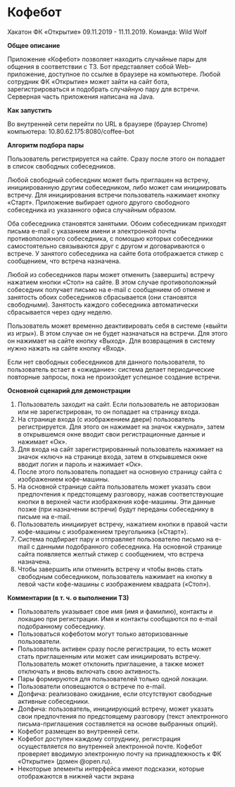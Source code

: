 # Кофебот

Хакатон ФК «Открытие» 09.11.2019 - 11.11.2019. Команда: Wild Wolf

**Общее описание**

Приложение «Кофебот» позволяет находить случайные пары для общения в соответствии с ТЗ. Бот представляет собой Web-приложение, доступное по ссылке в браузере на компьютере. Любой сотрудник ФК «Открытие» может зайти на сайт бота, зарегистрироваться и подобрать случайную пару для встречи. Серверная часть приложения написана на Java.

**Как запустить**

Во внутренней сети перейти по URL в браузере (браузер Chrome) компьютера: 10.80.62.175:8080/coffee-bot

**Алгоритм подбора пары**

Пользователь регистрируется на сайте. Сразу после этого он попадает в список свободных собеседников.

Любой свободный собеседник может быть приглашен на встречу, инициированную другим собеседником, либо может сам инициировать встречу. Для инициирования встречи пользователь нажимает кнопку «Старт». Приложение выбирает одного другого свободного собеседника из указанного офиса случайным образом.

Оба собеседника становятся занятыми. Обоим собеседникам приходят письма e-mail с указанием имени и электронной почты противоположного собеседника, с помощью которых собеседники самостоятельно связываются друг с другом и договариваются о встрече. У занятого собеседника на сайте бота отображается стикер с сообщением, что встреча назначена.

Любой из собеседников пары может отменить (завершить) встречу нажатием кнопки «Стоп» на сайте. В этом случае противоположный собеседник получает письмо на e-mail с сообщением об отмене и занятость обоих собеседников сбрасывается (они становятся свободными). Занятость каждого собеседника автоматически сбрасывается через одну неделю.

Пользователь может временно деактивировать себя в системе («выйти из игры»). В этом случае он не будет назначаться на встречи. Для этого он нажимает на сайте кнопку «Выход». Для возвращения в систему нужно нажать на сайте кнопку «Вход».

Если нет свободных собеседников для данного пользователя, то пользователь встает в «ожидание»: система делает периодические повторные запросы, пока не произойдет успешное создание встречи.

**Основной сценарий для демонстрации**

1. Пользователь заходит на сайт. Если пользователь не авторизован или не зарегистрирован, то он попадает на страницу входа.
2. На странице входа (с изображением двери) пользователь регистрируется. Для этого он нажимает на значок «журнал», затем в открывшемся окне вводит свои регистрационные данные и нажимает «Ок».
3. Для входа на сайт зарегистрированный пользователь нажимает на значок «ключ» на странице входа, затем в открывшемся окне вводит логин и пароль и нажимает «Ок».
4. После этого пользователь попадает на основную страницу сайта с изображением кофе-машины.
5. На основной странице сайта пользователь может указать свои предпочтения к предстоящему разговору, нажав соответствующие кнопки в верхней части изображения кофе-машины. Эти данные позже (при назначении встречи) будут переданы собеседнику в письме на e-mail.
6. Пользователь инициирует встречу, нажатием кнопки в правой части кофе-машины с изображением треугольника («Старт»).
7. Система подбирает пару и отправляет пользователю письмо на e-mail с данными подобранного собеседника. На основной странице сайта появляется желтый стикер с сообщением, что встреча назначена.
8. Чтобы завершить или отменить встречу и чтобы вновь стать свободным собеседником, пользователь нажимает на кнопку в левой части кофе-машины с изображением квадрата («Стоп»).

**Комментарии (в т. ч. о выполнении ТЗ)**

- Пользователь указывает свое имя (имя и фамилию), контакты и локацию при регистрации. Имя и контакты сообщаются по e-mail подобранному собеседнику.
- Пользоваться кофеботом могут только авторизованные пользователи.
- Пользователь активен сразу после регистрации, то есть может стать приглашенным или может сам инициировать встречу. Пользователь может отклонить приглашение, а также может отключать и вновь включать свою активность.
- Пары формируются для пользователей только одной локации.
- Пользователи оповещаются о встрече по e-mail.
- Допфича: реализовано ожидание, если отсутствуют свободные активные собеседники.
- Допфича: пользователь, инициирующий встречу, может указать свои предпочтения по предстоящему разговору (текст электронного письма-приглашения составляется на основе выбранных опций).
- Кофебот размещен во внутренней сети.
- Кофебот доступен каждому сотруднику, регистрация осуществляется по внутренней электронной почте. Кофебот проверяет вводимую электронную почту на принадлежность к ФК «Открытие» (домен @open.ru).
- Некоторые элементы интерфейса имеют подсказки, которые отображаются в нижней части экрана
